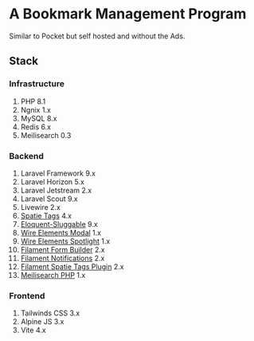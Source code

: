 # A Bookmark Management Program

Similar to Pocket but self hosted and without the Ads.


## Stack

### Infrastructure
1. PHP 8.1
2. Ngnix 1.x
3. MySQL 8.x
4. Redis 6.x
5. Meilisearch 0.3

### Backend
1. Laravel Framework 9.x
2. Laravel Horizon 5.x
3. Laravel Jetstream 2.x
4. Laravel Scout 9.x
5. Livewire 2.x
6. [Spatie Tags](https://github.com/spatie/laravel-tags) 4.x
7. [Eloquent-Sluggable](https://github.com/cviebrock/eloquent-sluggable) 9.x
8. [Wire Elements Modal](https://github.com/wire-elements/modal) 1.x
9. [Wire Elements Spotlight](https://github.com/wire-elements/spotlight) 1.x
10. [Filament Form Builder](https://filamentphp.com/docs/2.x/forms) 2.x
11. [Filament Notifications](https://filamentphp.com/docs/2.x/notifications) 2.x
12. [Filament Spatie Tags Plugin](https://filamentphp.com/docs/2.x/spatie-laravel-tags-plugin) 2.x
13. [Meilisearch PHP](https://github.com/meilisearch/meilisearch-php) 1.x

### Frontend
1. Tailwinds CSS 3.x
2. Alpine JS 3.x
3. Vite 4.x

